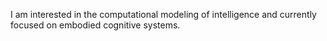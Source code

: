 I am interested in the computational modeling of intelligence and currently focused on embodied cognitive systems.

<!---
segej-m/segej-m is a ✨ special ✨ repository because its `README.md` (this file) appears on your GitHub profile.
You can click the Preview link to take a look at your changes.
--->
